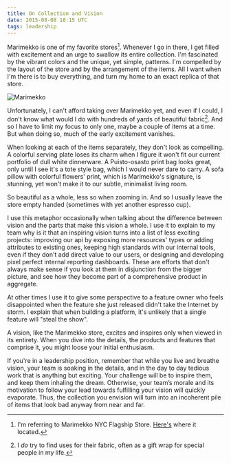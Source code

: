 ```yaml
---
title: On Collection and Vision
date: 2015-08-08 18:15 UTC
tags: leadership
---
```


Marimekko is one of my favorite stores[^store]. Whenever I go in there, I get filled with excitement and an urge to swallow its entire collection. I'm fascinated by the vibrant colors and the unique, yet simple, patterns. I'm compelled by the layout of the store and by the arrangement of the items. All I want when I'm there is to buy everything, and turn my home to an exact replica of that store. 

![Marimekko](http://media.prodissues.com/images/2015/09/IMG_5090.jpg "Marimekko on 5th Ave., NYC")

Unfortunately, I can't afford taking over Marimekko yet, and even if I could, I don't know what would I do with hundreds of yards of beautiful fabric[^fabric]. And so I have to limit my focus to only one, maybe a couple of items at a time. But when doing so, much of the early excitement vanishes.

When looking at each of the items separately, they don't look as compelling. A colorful serving plate loses its charm when I figure it won't fit our current portfolio of dull white dinnerware. A Puisto-osasto print bag looks great, only until I see it's a tote style bag, which I would never dare to carry. A sofa pillow with colorful flowers' print, which is Marimekko's signature, is stunning, yet won't make it to our subtle, minimalist living room. 

So beautiful as a whole, less so when zooming in. And so I usually leave the store empty handed (sometimes with yet another espresso cup). 

I use this metaphor occasionally when talking about the difference between vision and the  parts that make this vision a whole. I use it to explain to my team why is it that an inspiring vision turns into a list of less exciting projects: improving our api by exposing more resources' types or adding attributes to existing ones, keeping high standards with our internal tools, even if they don't add direct value to our users, or designing and developing pixel perfect internal reporting dashboards. These are efforts that don't always make sense if you look at them in disjunction from the bigger picture, and see how they become part of a comprehensive product in aggregate.

At other times I use it to give some perspective to a feature owner who feels disappointed when the feature she just released didn't take the Internet by storm. I explain that when building a platform, it's unlikely that a single feature will "steal the show".

A vision, like the Marimekko store, excites and inspires only when viewed in its entirety. When you dive into the details,  the products and features that comprise it, you might loose your initial enthusiasm. 

If you're in a leadership position, remember that while you live and breathe vision, your team is soaking in the details, and in the day to day tedious work that is anything but exciting. Your challenge will be to inspire them, and keep them inhaling the dream. Otherwise, your team’s morale and its motivation to follow your lead towards fulfilling your vision will quickly evaporate. Thus, the collection you envision will turn into an incoherent pile of items that look bad anyway from near and far.


[^fabric]: I *do* try to find uses for their fabric, often as a gift wrap for special people in my life.

[^store]: I'm referring to Marimekko NYC Flagship Store. [Here's](https://www.google.com/maps/place/Marimekko+NYC+Flagship+Store/@40.7419618,-73.9896784,15z/data=!4m2!3m1!1s0x0:0xd61b0f9793581e4a?sa=X&ved=0CIYBEPwSMApqFQoTCLO4rOvNoccCFYOSHgod4SwCyg) where it located.
